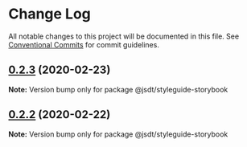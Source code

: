 # Change Log

All notable changes to this project will be documented in this file.
See [Conventional Commits](https://conventionalcommits.org) for commit guidelines.

## [0.2.3](https://github.com/jsdevtools/jsdevtools/compare/@jsdt/styleguide-storybook@0.2.1...@jsdt/styleguide-storybook@0.2.3) (2020-02-23)

**Note:** Version bump only for package @jsdt/styleguide-storybook





## [0.2.2](https://github.com/jsdevtools/jsdevtools/compare/@jsdt/styleguide-storybook@0.2.1...@jsdt/styleguide-storybook@0.2.2) (2020-02-22)

**Note:** Version bump only for package @jsdt/styleguide-storybook





                                                                                                                                                                                                                                                                                                                                                                                                                                                                                                                                                                                                                                                                                                                                                                                                                                                                                                                                                                                                                                                                                                                                                                                                                                                                                                                                                                                                                                                                                                                                                                                                             
